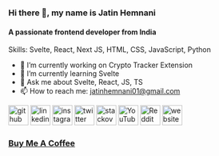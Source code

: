 ### Hi there 👋, my name is Jatin Hemnani
#### A passionate frontend developer from India

Skills: Svelte, React, Next JS, HTML, CSS, JavaScript, Python

- 🔭 I’m currently working on Crypto Tracker Extension 
- 🌱 I’m currently learning Svelte 
- 💬 Ask me about Svelte, React, JS, TS 
- 📫 How to reach me: jatinhemnani01@gmail.com 


[<img src='https://cdn.jsdelivr.net/npm/simple-icons@3.0.1/icons/github.svg' alt='github' height='40'>](https://github.com/jatinhemnani01)  [<img src='https://cdn.jsdelivr.net/npm/simple-icons@3.0.1/icons/linkedin.svg' alt='linkedin' height='40'>](https://www.linkedin.com/in/jatin-hemnani-01/)  [<img src='https://cdn.jsdelivr.net/npm/simple-icons@3.0.1/icons/instagram.svg' alt='instagram' height='40'>](https://www.instagram.com/jatinhemnani1/)  [<img src='https://cdn.jsdelivr.net/npm/simple-icons@3.0.1/icons/twitter.svg' alt='twitter' height='40'>](https://twitter.com/jatinhemnani1)  [<img src='https://cdn.jsdelivr.net/npm/simple-icons@3.0.1/icons/stackoverflow.svg' alt='stackoverflow' height='40'>](https://stackoverflow.com/users/13598545)  [<img src='https://cdn.jsdelivr.net/npm/simple-icons@3.0.1/icons/youtube.svg' alt='YouTube' height='40'>](https://www.youtube.com/channel/UC-9jDb2ZnUWx5r1sF9E26XA)  [<img src='https://cdn.jsdelivr.net/npm/simple-icons@3.0.1/icons/reddit.svg' alt='Reddit' height='40'>](https://www.reddit.com/user/jatinhemnani)  [<img src='https://cdn.jsdelivr.net/npm/simple-icons@3.0.1/icons/icloud.svg' alt='website' height='40'>](http://jatinhemnani01.github.io/)  

### [Buy Me A Coffee](https://www.buymeacoffee.com/jatinhemnani01) 
